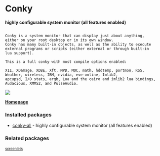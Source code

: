 # Conky 

__highly configurable system monitor (all features enabled)__

```

Conky is a system monitor that can display just about anything,
either on your root desktop or in its own window.
Conky has many built-in objects, as well as the ability to execute
external programs or scripts (either external or through built-in
lua support).

This is a full conky with most compile options enabled:

X11, XDamage, XDBE, Xft, MPD, MOC, math, hddtemp, portmon, RSS,
Weather, wireless, IBM, nvidia, eve-online, Imlib2,
apcupsd, I/O stats, argb, Lua and the cairo and imlib2 lua bindings,
Audacious, XMMS2, and PulseAudio.

```

[![](https://screenshots.debian.net/thumbnail/conky-all/)](https://screenshots.debian.net/screenshot/conky-all/)



**[Homepage](http://conky.sourceforge.net/)**

### Installed packages

* [conky-all](https://packages.debian.org/stretch/conky-all) - highly configurable system monitor (all features enabled)

### Related packages

<sub> [screenlets](https://packages.debian.org/stretch/screenlets)  </sub>
